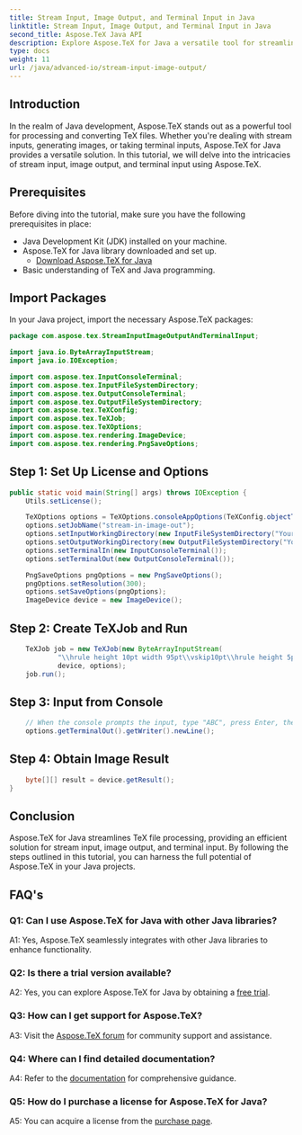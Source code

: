 ```yaml
---
title: Stream Input, Image Output, and Terminal Input in Java
linktitle: Stream Input, Image Output, and Terminal Input in Java
second_title: Aspose.TeX Java API
description: Explore Aspose.TeX for Java a versatile tool for streamlining TeX file processing with ease. Enhance your Java projects effortlessly.
type: docs
weight: 11
url: /java/advanced-io/stream-input-image-output/
---
```

## Introduction

In the realm of Java development, Aspose.TeX stands out as a powerful tool for processing and converting TeX files. Whether you're dealing with stream inputs, generating images, or taking terminal inputs, Aspose.TeX for Java provides a versatile solution. In this tutorial, we will delve into the intricacies of stream input, image output, and terminal input using Aspose.TeX.

## Prerequisites

Before diving into the tutorial, make sure you have the following prerequisites in place:

- Java Development Kit (JDK) installed on your machine.
- Aspose.TeX for Java library downloaded and set up.
  - [Download Aspose.TeX for Java](https://releases.aspose.com/tex/java/)
- Basic understanding of TeX and Java programming.

## Import Packages

In your Java project, import the necessary Aspose.TeX packages:

```java
package com.aspose.tex.StreamInputImageOutputAndTerminalInput;

import java.io.ByteArrayInputStream;
import java.io.IOException;

import com.aspose.tex.InputConsoleTerminal;
import com.aspose.tex.InputFileSystemDirectory;
import com.aspose.tex.OutputConsoleTerminal;
import com.aspose.tex.OutputFileSystemDirectory;
import com.aspose.tex.TeXConfig;
import com.aspose.tex.TeXJob;
import com.aspose.tex.TeXOptions;
import com.aspose.tex.rendering.ImageDevice;
import com.aspose.tex.rendering.PngSaveOptions;
```

## Step 1: Set Up License and Options

```java
public static void main(String[] args) throws IOException {
    Utils.setLicense();

    TeXOptions options = TeXOptions.consoleAppOptions(TeXConfig.objectTeX());
    options.setJobName("stream-in-image-out");
    options.setInputWorkingDirectory(new InputFileSystemDirectory("Your Input Directory"));
    options.setOutputWorkingDirectory(new OutputFileSystemDirectory("Your Output Directory"));
    options.setTerminalIn(new InputConsoleTerminal());
    options.setTerminalOut(new OutputConsoleTerminal());

    PngSaveOptions pngOptions = new PngSaveOptions();
    pngOptions.setResolution(300);
    options.setSaveOptions(pngOptions);
    ImageDevice device = new ImageDevice();
```

## Step 2: Create TeXJob and Run

```java
    TeXJob job = new TeXJob(new ByteArrayInputStream(
            "\\hrule height 10pt width 95pt\\vskip10pt\\hrule height 5pt".getBytes("ASCII")),
            device, options);
    job.run();
```

## Step 3: Input from Console

```java
    // When the console prompts the input, type "ABC", press Enter, then type "\end" and press Enter again.
    options.getTerminalOut().getWriter().newLine();
```

## Step 4: Obtain Image Result

```java
    byte[][] result = device.getResult();
}
```

## Conclusion

Aspose.TeX for Java streamlines TeX file processing, providing an efficient solution for stream input, image output, and terminal input. By following the steps outlined in this tutorial, you can harness the full potential of Aspose.TeX in your Java projects.

## FAQ's

### Q1: Can I use Aspose.TeX for Java with other Java libraries?

A1: Yes, Aspose.TeX seamlessly integrates with other Java libraries to enhance functionality.

### Q2: Is there a trial version available?

A2: Yes, you can explore Aspose.TeX for Java by obtaining a [free trial](https://releases.aspose.com/).

### Q3: How can I get support for Aspose.TeX?

A3: Visit the [Aspose.TeX forum](https://forum.aspose.com/c/tex/47) for community support and assistance.

### Q4: Where can I find detailed documentation?

A4: Refer to the [documentation](https://reference.aspose.com/tex/java/) for comprehensive guidance.

### Q5: How do I purchase a license for Aspose.TeX for Java?

A5: You can acquire a license from the [purchase page](https://purchase.aspose.com/buy).
